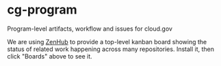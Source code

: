 # cg-program
Program-level artifacts, workflow and issues for cloud.gov

We are using [ZenHub](https://www.zenhub.io) to provide a top-level kanban board showing the status of related work happening across many repositories. Install it, then click "Boards" above to see it.
